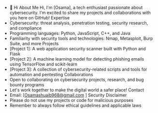 - 👋 Hi
About Me
Hi, I'm [Osama], a tech enthusiast passionate about cybersecurity. I'm excited to share my projects and collaborations with you here on GitHub!
Expertise
- Cybersecurity: threat analysis, penetration testing, security research, and compliance
- Programming languages: Python, JavaScript, C++, and Java
- Familiarity with security tools and technologies: Nmap, Metasploit, Burp Suite, and more
Projects
- [Project 1]: A web application security scanner built with Python and Flask
- [Project 2]: A machine learning model for detecting phishing emails using TensorFlow and scikit-learn
- [Project 3]: A collection of cybersecurity-related scripts and tools for automation and pentesting
Collaborations
- Open to collaborating on cybersecurity projects, research, and bug bounty programs
- Let's work together to make the digital world a safer place!
Contact
- Email: [Osamashuaib968@gmail.com ]
Security Disclaimer
- Please do not use my projects or code for malicious purposes
- Remember to always follow ethical guidelines and applicable laws

